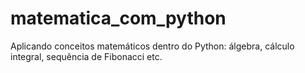 # matematica_com_python
Aplicando conceitos matemáticos dentro do Python: álgebra, cálculo integral, sequência de Fibonacci etc.
